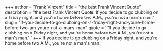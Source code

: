 +++
author = "Frank Vincent"
title = "the best Frank Vincent Quote"
description = "the best Frank Vincent Quote: If you decide to go clubbing on a Friday night, and you're home before two A.M., you're not a man's man."
slug = "if-you-decide-to-go-clubbing-on-a-friday-night-and-youre-home-before-two-am-youre-not-a-mans-man"
quote = '''If you decide to go clubbing on a Friday night, and you're home before two A.M., you're not a man's man.'''
+++
If you decide to go clubbing on a Friday night, and you're home before two A.M., you're not a man's man.
